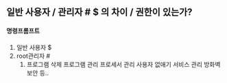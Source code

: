 ## 일반 사용자 / 관리자 # $ 의 차이 / 권한이 있는가?

#### 명령프롬프트

1. 일반 사용자 $
2. root관리자 #
   1. 프로그램 삭제 프로그램 관리 프로세서 관리 사용자 없애기 서비스 관리 방화벽 보안 등..
